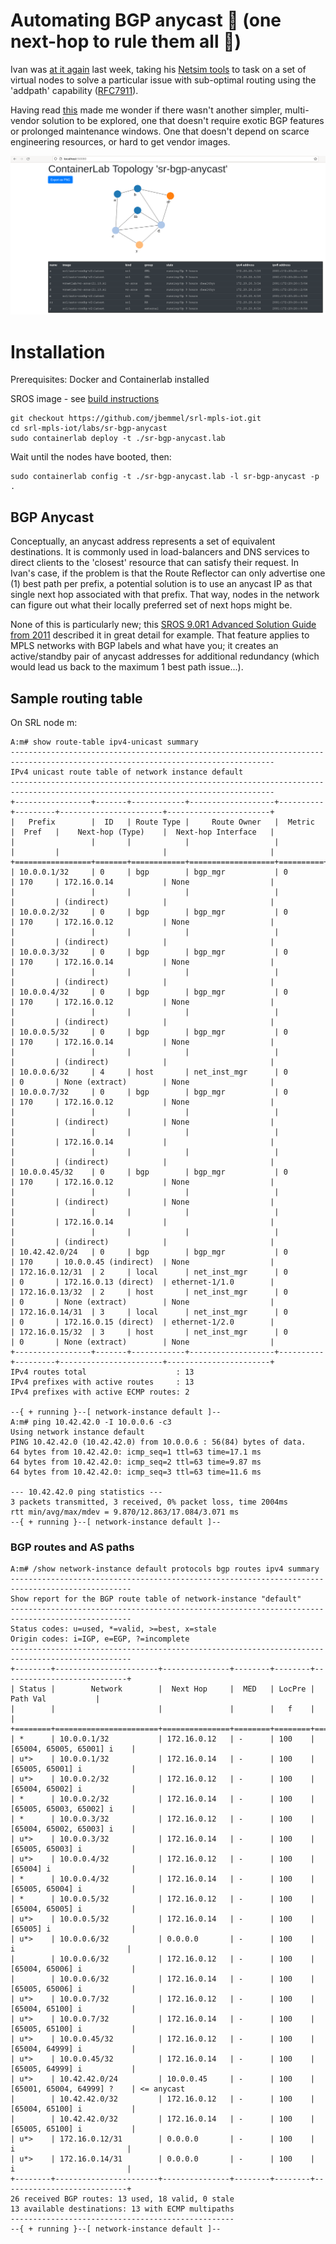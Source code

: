 # Automating BGP anycast 🔨 (one next-hop to rule them all 💍)

Ivan was [at it again](https://blog.ipspace.net/2021/12/bgp-multipath-addpath.html) last week, taking his [Netsim tools](https://github.com/ipspace/netsim-tools) to task on a set of virtual nodes to solve a particular issue with sub-optimal routing using the 'addpath' capability ([RFC7911](https://datatracker.ietf.org/doc/html/rfc7911)).

Having read [this](https://blog.ipspace.net/2021/11/anycast-mpls.html) made me wonder if there wasn't another simpler, multi-vendor solution to be explored, one that doesn't require exotic BGP features or prolonged maintenance windows. One that doesn't depend on scarce engineering resources, or hard to get vendor images.

![plot](BGP_Anycast_lab.PNG)

# Installation
Prerequisites: Docker and Containerlab installed

SROS image - see [build instructions](https://containerlab.srlinux.dev/manual/vrnetlab/)
```
git checkout https://github.com/jbemmel/srl-mpls-iot.git
cd srl-mpls-iot/labs/sr-bgp-anycast
sudo containerlab deploy -t ./sr-bgp-anycast.lab
```
Wait until the nodes have booted, then:
```
sudo containerlab config -t ./sr-bgp-anycast.lab -l sr-bgp-anycast -p .
```

## BGP Anycast
Conceptually, an anycast address represents a set of equivalent destinations. It is commonly used in load-balancers and DNS services to direct clients to the 'closest' resource that can satisfy their request. In Ivan's case, if the problem is that the Route Reflector can only advertise one (1) best path per prefix, a potential solution is to use an anycast IP as that single next hop associated with that prefix. That way, nodes in the network can figure out what their locally preferred set of next hops might be.

None of this is particularly new; this [SROS 9.0R1 Advanced Solution Guide from 2011](https://documentation.nokia.com/html/0_add-h-f/93-0267-HTML/7X50_Advanced_Configuration_Guide/BGP_anycast.pdf) described it in great detail for example. That feature applies to MPLS networks with BGP labels and what have you; it creates an active/standby pair of anycast addresses for additional redundancy (which would lead us back to the maximum 1 best path issue...).

## Sample routing table
On SRL node m:
```
A:m# show route-table ipv4-unicast summary
---------------------------------------------------------------------------------------------------------------------------------
IPv4 unicast route table of network instance default
---------------------------------------------------------------------------------------------------------------------------------
+-----------------+-------+------------+-------------------+----------+---------+-----------------------+-----------------------+
|   Prefix        |  ID   | Route Type |     Route Owner   |  Metric  |  Pref   |    Next-hop (Type)    |  Next-hop Interface   |
|                 |       |            |                   |          |         |                       |                       |
+=================+=======+============+===================+==========+=========+=======================+=======================+
| 10.0.0.1/32     | 0     | bgp        | bgp_mgr           | 0        | 170     | 172.16.0.14           | None                  |
|                 |       |            |                   |          |         | (indirect)            |                       |
| 10.0.0.2/32     | 0     | bgp        | bgp_mgr           | 0        | 170     | 172.16.0.12           | None                  |
|                 |       |            |                   |          |         | (indirect)            |                       |
| 10.0.0.3/32     | 0     | bgp        | bgp_mgr           | 0        | 170     | 172.16.0.14           | None                  |
|                 |       |            |                   |          |         | (indirect)            |                       |
| 10.0.0.4/32     | 0     | bgp        | bgp_mgr           | 0        | 170     | 172.16.0.12           | None                  |
|                 |       |            |                   |          |         | (indirect)            |                       |
| 10.0.0.5/32     | 0     | bgp        | bgp_mgr           | 0        | 170     | 172.16.0.14           | None                  |
|                 |       |            |                   |          |         | (indirect)            |                       |
| 10.0.0.6/32     | 4     | host       | net_inst_mgr      | 0        | 0       | None (extract)        | None                  |
| 10.0.0.7/32     | 0     | bgp        | bgp_mgr           | 0        | 170     | 172.16.0.12           | None                  |
|                 |       |            |                   |          |         | (indirect)            | None                  |
|                 |       |            |                   |          |         | 172.16.0.14           |                       |
|                 |       |            |                   |          |         | (indirect)            |                       |
| 10.0.0.45/32    | 0     | bgp        | bgp_mgr           | 0        | 170     | 172.16.0.12           | None                  |
|                 |       |            |                   |          |         | (indirect)            | None                  |
|                 |       |            |                   |          |         | 172.16.0.14           |                       |
|                 |       |            |                   |          |         | (indirect)            |                       |
| 10.42.42.0/24   | 0     | bgp        | bgp_mgr           | 0        | 170     | 10.0.0.45 (indirect)  | None                  |
| 172.16.0.12/31  | 2     | local      | net_inst_mgr      | 0        | 0       | 172.16.0.13 (direct)  | ethernet-1/1.0        |
| 172.16.0.13/32  | 2     | host       | net_inst_mgr      | 0        | 0       | None (extract)        | None                  |
| 172.16.0.14/31  | 3     | local      | net_inst_mgr      | 0        | 0       | 172.16.0.15 (direct)  | ethernet-1/2.0        |
| 172.16.0.15/32  | 3     | host       | net_inst_mgr      | 0        | 0       | None (extract)        | None                  |
+-----------------+-------+------------+-------------------+----------+---------+-----------------------+-----------------------+
IPv4 routes total                    : 13
IPv4 prefixes with active routes     : 13
IPv4 prefixes with active ECMP routes: 2

--{ + running }--[ network-instance default ]--         
A:m# ping 10.42.42.0 -I 10.0.0.6 -c3                    
Using network instance default
PING 10.42.42.0 (10.42.42.0) from 10.0.0.6 : 56(84) bytes of data.
64 bytes from 10.42.42.0: icmp_seq=1 ttl=63 time=17.1 ms
64 bytes from 10.42.42.0: icmp_seq=2 ttl=63 time=9.87 ms
64 bytes from 10.42.42.0: icmp_seq=3 ttl=63 time=11.6 ms

--- 10.42.42.0 ping statistics ---
3 packets transmitted, 3 received, 0% packet loss, time 2004ms
rtt min/avg/max/mdev = 9.870/12.863/17.084/3.071 ms
--{ + running }--[ network-instance default ]--
```
### BGP routes and AS paths
```
A:m# /show network-instance default protocols bgp routes ipv4 summary                            
-------------------------------------------------------------------------------------------------
Show report for the BGP route table of network-instance "default"
-------------------------------------------------------------------------------------------------
Status codes: u=used, *=valid, >=best, x=stale
Origin codes: i=IGP, e=EGP, ?=incomplete
-------------------------------------------------------------------------------------------------
+--------+-----------------------+---------------+--------+--------+----------------------------+
| Status |        Network        |  Next Hop     |  MED   | LocPre |         Path Val           |
|        |                       |               |        |   f    |                            |
+========+=======================+===============+========+========+============================+
| *      | 10.0.0.1/32           | 172.16.0.12   | -      | 100    | [65004, 65005, 65001] i    |
| u*>    | 10.0.0.1/32           | 172.16.0.14   | -      | 100    | [65005, 65001] i           |
| u*>    | 10.0.0.2/32           | 172.16.0.12   | -      | 100    | [65004, 65002] i           |
| *      | 10.0.0.2/32           | 172.16.0.14   | -      | 100    | [65005, 65003, 65002] i    |
| *      | 10.0.0.3/32           | 172.16.0.12   | -      | 100    | [65004, 65002, 65003] i    |
| u*>    | 10.0.0.3/32           | 172.16.0.14   | -      | 100    | [65005, 65003] i           |
| u*>    | 10.0.0.4/32           | 172.16.0.12   | -      | 100    | [65004] i                  |
| *      | 10.0.0.4/32           | 172.16.0.14   | -      | 100    | [65005, 65004] i           |
| *      | 10.0.0.5/32           | 172.16.0.12   | -      | 100    | [65004, 65005] i           |
| u*>    | 10.0.0.5/32           | 172.16.0.14   | -      | 100    | [65005] i                  |
| u*>    | 10.0.0.6/32           | 0.0.0.0       | -      | 100    |  i                         |
|        | 10.0.0.6/32           | 172.16.0.12   | -      | 100    | [65004, 65006] i           |
|        | 10.0.0.6/32           | 172.16.0.14   | -      | 100    | [65005, 65006] i           |
| u*>    | 10.0.0.7/32           | 172.16.0.12   | -      | 100    | [65004, 65100] i           |
| u*>    | 10.0.0.7/32           | 172.16.0.14   | -      | 100    | [65005, 65100] i           |
| u*>    | 10.0.0.45/32          | 172.16.0.12   | -      | 100    | [65004, 64999] i           |
| u*>    | 10.0.0.45/32          | 172.16.0.14   | -      | 100    | [65005, 64999] i           |
| u*>    | 10.42.42.0/24         | 10.0.0.45     | -      | 100    | [65001, 65004, 64999] ?    | <= anycast
|        | 10.42.42.0/32         | 172.16.0.12   | -      | 100    | [65004, 65100] i           |
|        | 10.42.42.0/32         | 172.16.0.14   | -      | 100    | [65005, 65100] i           |
| u*>    | 172.16.0.12/31        | 0.0.0.0       | -      | 100    |  i                         |
| u*>    | 172.16.0.14/31        | 0.0.0.0       | -      | 100    |  i                         |
+--------+-----------------------+---------------+--------+--------+----------------------------+
26 received BGP routes: 13 used, 18 valid, 0 stale
13 available destinations: 13 with ECMP multipaths
--------------------------------------------------
--{ + running }--[ network-instance default ]--
```
